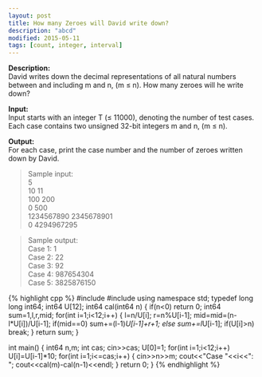 ```yaml
---
layout: post
title: How many Zeroes will David write down?
description: "abcd"
modified: 2015-05-11
tags: [count, integer, interval]
---
```


**Description:**<br>
David writes down the decimal representations of all natural numbers between and including m and n, (m ≤ n). How many zeroes will he write down?

**Input:**<br>
Input starts with an integer T (≤ 11000), denoting the number of test cases.
Each case contains two unsigned 32-bit integers m and n, (m ≤ n).

**Output:**<br>
For each case, print the case number and the number of zeroes written down by David.

>Sample input:<br>
5<br>
10 11<br>
100 200<br>
0 500<br>
1234567890 2345678901<br>
0 4294967295<br>

>Sample output:<br>
Case 1: 1<br>
Case 2: 22<br>
Case 3: 92<br>
Case 4: 987654304<br>
Case 5: 3825876150<br>

{% highlight cpp %}
#include <cstdio>
#include <iostream>
using namespace std;
typedef long long int64;
int64 U[12];
int64 cal(int64 n)
{
    if(n<0)
        return 0;
    int64 sum=1,l,r,mid;
    for(int i=1;i<12;i++)
    {
        l=n/U[i];
        r=n%U[i-1];
        mid=mid=(n-l*U[i])/U[i-1];
        if(mid==0)
            sum+=(l-1)*U[i-1]+r+1;
        else
            sum+=l*U[i-1];
        if(U[i]>n)
            break;
    }
    return sum;
}

int main()
{
    int64 n,m;
    int cas;
    cin>>cas;
    U[0]=1;
    for(int i=1;i<12;i++)
        U[i]=U[i-1]*10;
    for(int i=1;i<=cas;i++)
    {
        cin>>n>>m;
        cout<<"Case "<<i<<": ";
        cout<<cal(m)-cal(n-1)<<endl;
    }
    return 0;
}
{% endhighlight %}
